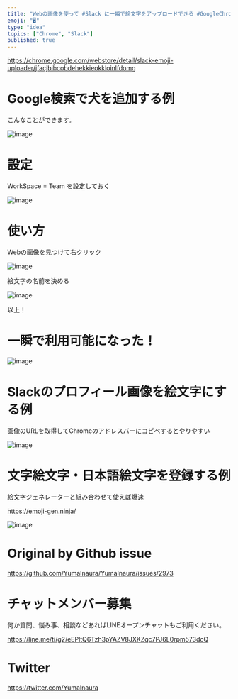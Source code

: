 ```yaml
---
title: "Webの画像を使って #Slack に一瞬で絵文字をアップロードできる #GoogleChrome 拡張はこれだ！"
emoji: "🖥"
type: "idea"
topics: ["Chrome", "Slack"]
published: true
---
```


https://chrome.google.com/webstore/detail/slack-emoji-uploader/jfacjbibcobdehekkieokkloinlfdomg

# Google検索で犬を追加する例

こんなことができます。

![image](https://user-images.githubusercontent.com/13635059/73585489-3e33c080-44e5-11ea-904d-463e780eb8fd.png)


# 設定

WorkSpace = Team を設定しておく

![image](https://user-images.githubusercontent.com/13635059/73585570-b39f9100-44e5-11ea-827a-7c3db46944a1.png)

# 使い方

Webの画像を見つけて右クリック

![image](https://user-images.githubusercontent.com/13635059/73585443-c9f91d00-44e4-11ea-96f9-d7e21d8f2c6a.png)

絵文字の名前を決める

![image](https://user-images.githubusercontent.com/13635059/73585480-29572d00-44e5-11ea-97bc-9eb0d31f61c4.png)

以上！

# 一瞬で利用可能になった！


![image](https://user-images.githubusercontent.com/13635059/73585474-12183f80-44e5-11ea-90cf-33fba691c885.png)

# Slackのプロフィール画像を絵文字にする例

画像のURLを取得してChromeのアドレスバーにコピペするとやりやすい

![image](https://user-images.githubusercontent.com/13635059/73585590-e21d6c00-44e5-11ea-8b07-d7e44c6dc074.png)

# 文字絵文字・日本語絵文字を登録する例

絵文字ジェネレーターと組み合わせて使えば爆速

https://emoji-gen.ninja/

![image](https://user-images.githubusercontent.com/13635059/73585631-6d96fd00-44e6-11ea-89c6-47e14cec5b03.png)


# Original by Github issue

https://github.com/YumaInaura/YumaInaura/issues/2973








<!-- Update From Qiita API -->

# チャットメンバー募集


何か質問、悩み事、相談などあればLINEオープンチャットもご利用ください。

https://line.me/ti/g2/eEPltQ6Tzh3pYAZV8JXKZqc7PJ6L0rpm573dcQ





# Twitter


https://twitter.com/YumaInaura


<!-- Update From Qiita API -->


